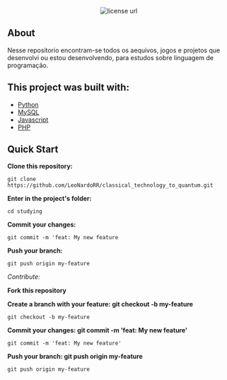 <p align="center">
  <a>
    <img alt="license url" src="https://img.shields.io/badge/License-GPL--3.0-green?style=for-the-badge&labelColor=1C1E26&color=FDDE4A">
  </a>
</p>

## About

<a>Nesse repositorio encontram-se todos os aequivos, jogos e projetos que desenvolvi ou estou desenvolvendo, para estudos sobre linguagem de programação.</a>

<!--
## Tests
-->

## This project was built with: 

- [Python](https://www.Python.com)
- [MySQL](https://www.mysql.com/)
- [Javascript](https://developer.mozilla.org/pt-BR/docs/Learn/JavaScript/First_steps/What_is_JavaScript)
- [PHP](https://www.php.net/docs.php)

## Quick Start
**Clone this repository:**
 ```
 git clone https://github.com/LeoNardoRR/classical_technology_to_quantum.git
 ```
**Enter in the project's folder:**
 ```
 cd studying
 ```
  
<!--
## 🧾	License
-->

 **Commit your changes:**
 
 ```
 git commit -m 'feat: My new feature
 ```
 
 **Push your branch:** 
 ```
 git push origin my-feature
 ```
 
*Contribute:*

**Fork this repository**

**Create a branch with your feature: git checkout -b my-feature**
```
git checkout -b my-feature
```

**Commit your changes: git commit -m 'feat: My new feature'**
```
git commit -m 'feat: My new feature'
```

**Push your branch: git push origin my-feature**
```
git push origin my-feature
```
